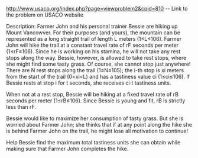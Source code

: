 http://www.usaco.org/index.php?page=viewproblem2&cpid=810 -- Link to the problem on USACO website

Description: 
Farmer John and his personal trainer Bessie are hiking up Mount Vancowver. For their purposes (and yours), the mountain can be represented as a long straight trail of length L meters (1≤L≤106). Farmer John will hike the trail at a constant travel rate of rF seconds per meter (1≤rF≤106). Since he is working on his stamina, he will not take any rest stops along the way.
Bessie, however, is allowed to take rest stops, where she might find some tasty grass. Of course, she cannot stop just anywhere! There are N rest stops along the trail (1≤N≤105); the i-th stop is xi meters from the start of the trail (0<xi<L) and has a tastiness value ci (1≤ci≤106). If Bessie rests at stop i for t seconds, she receives ci⋅t tastiness units.

When not at a rest stop, Bessie will be hiking at a fixed travel rate of rB seconds per meter (1≤rB≤106). Since Bessie is young and fit, rB is strictly less than rF.

Bessie would like to maximize her consumption of tasty grass. But she is worried about Farmer John; she thinks that if at any point along the hike she is behind Farmer John on the trail, he might lose all motivation to continue!

Help Bessie find the maximum total tastiness units she can obtain while making sure that Farmer John completes the hike.

